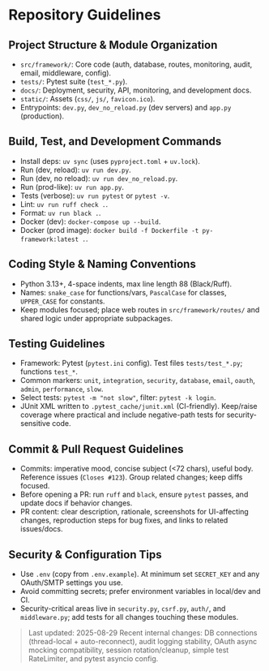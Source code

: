 # Repository Guidelines

## Project Structure & Module Organization
- `src/framework/`: Core code (auth, database, routes, monitoring, audit, email, middleware, config).
- `tests/`: Pytest suite (`test_*.py`).
- `docs/`: Deployment, security, API, monitoring, and development docs.
- `static/`: Assets (`css/`, `js/`, `favicon.ico`).
- Entrypoints: `dev.py`, `dev_no_reload.py` (dev servers) and `app.py` (production).

## Build, Test, and Development Commands
- Install deps: `uv sync` (uses `pyproject.toml` + `uv.lock`).
- Run (dev, reload): `uv run dev.py`.
- Run (dev, no reload): `uv run dev_no_reload.py`.
- Run (prod-like): `uv run app.py`.
- Tests (verbose): `uv run pytest` or `pytest -v`.
- Lint: `uv run ruff check .`.
- Format: `uv run black .`.
- Docker (dev): `docker-compose up --build`.
- Docker (prod image): `docker build -f Dockerfile -t py-framework:latest .`.

## Coding Style & Naming Conventions
- Python 3.13+, 4-space indents, max line length 88 (Black/Ruff).
- Names: `snake_case` for functions/vars, `PascalCase` for classes, `UPPER_CASE` for constants.
- Keep modules focused; place web routes in `src/framework/routes/` and shared logic under appropriate subpackages.

## Testing Guidelines
- Framework: Pytest (`pytest.ini` config). Test files `tests/test_*.py`; functions `test_*`.
- Common markers: `unit`, `integration`, `security`, `database`, `email`, `oauth`, `admin`, `performance`, `slow`.
- Select tests: `pytest -m "not slow"`, filter: `pytest -k login`.
- JUnit XML written to `.pytest_cache/junit.xml` (CI-friendly). Keep/raise coverage where practical and include negative-path tests for security-sensitive code.

## Commit & Pull Request Guidelines
- Commits: imperative mood, concise subject (<72 chars), useful body. Reference issues (`Closes #123`). Group related changes; keep diffs focused.
- Before opening a PR: run `ruff` and `black`, ensure `pytest` passes, and update docs if behavior changes.
- PR content: clear description, rationale, screenshots for UI-affecting changes, reproduction steps for bug fixes, and links to related issues/docs.

## Security & Configuration Tips
- Use `.env` (copy from `.env.example`). At minimum set `SECRET_KEY` and any OAuth/SMTP settings you use.
- Avoid committing secrets; prefer environment variables in local/dev and CI.
- Security-critical areas live in `security.py`, `csrf.py`, `auth/`, and `middleware.py`; add tests for all changes touching these modules.

> Last updated: 2025-08-29
> Recent internal changes: DB connections (thread-local + auto-reconnect), audit logging stability, OAuth async mocking compatibility, session rotation/cleanup, simple test RateLimiter, and pytest asyncio config.

